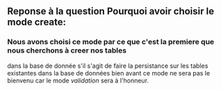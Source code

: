 ## Reponse à la question Pourquoi avoir choisir le mode create:
### Nous avons choisi ce mode par ce que c'est la premiere que nous cherchons à creer nos tables
 dans la base de donnée s'il s'agit de faire la persistance sur les tables existantes 
dans la base de données bien avant  ce mode ne sera pas le bienvenu car le mode *validation* sera à l'honneur.